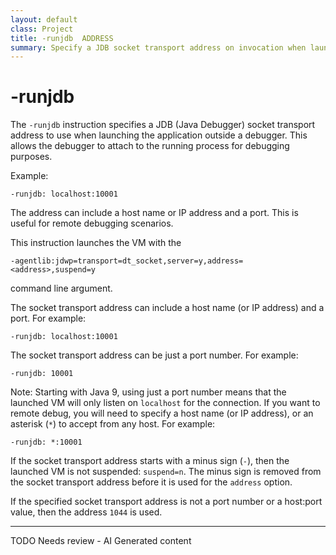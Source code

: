 ```yaml
---
layout: default
class: Project
title: -runjdb  ADDRESS
summary: Specify a JDB socket transport address on invocation when launched outside a debugger so the debugger can attach later. 
---
```


# -runjdb

The `-runjdb` instruction specifies a JDB (Java Debugger) socket transport address to use when launching the application outside a debugger. This allows the debugger to attach to the running process for debugging purposes.

Example:

```
-runjdb: localhost:10001
```

The address can include a host name or IP address and a port. This is useful for remote debugging scenarios.

This instruction launches the VM with the

    -agentlib:jdwp=transport=dt_socket,server=y,address=<address>,suspend=y
 
 command line argument.

The socket transport address can include a host name (or IP address) and a port. For example:

    -runjdb: localhost:10001

The socket transport address can be just a port number. For example:

    -runjdb: 10001

Note: Starting with Java 9, using just a port number means that the launched VM will only listen on `localhost` for the connection. If you want to remote debug, you will need to specify a host name (or IP address), or an asterisk (`*`) to accept from any host. For example:

    -runjdb: *:10001

If the socket transport address starts with a minus sign (`-`), then the launched VM is not suspended: `suspend=n`. The minus sign is removed from the socket transport address before it is used for the `address` option.

If the specified socket transport address is not a port number or a host:port value, then the address `1044` is used.


<hr />
TODO Needs review - AI Generated content